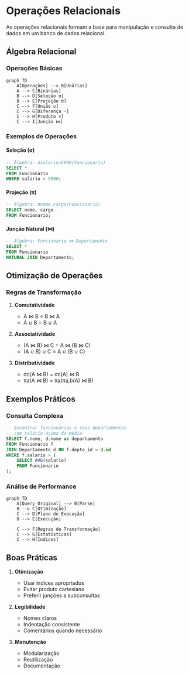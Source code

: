 # Operações Relacionais

As operações relacionais formam a base para manipulação e consulta de dados em um banco de dados relacional.

## Álgebra Relacional

### Operações Básicas

```mermaid
graph TD
    A[Operações] --> B[Unárias]
    A --> C[Binárias]
    B --> D[Seleção σ]
    B --> E[Projeção π]
    C --> F[União ∪]
    C --> G[Diferença -]
    C --> H[Produto ×]
    C --> I[Junção ⋈]
```

### Exemplos de Operações

#### Seleção (σ)
```sql
-- Álgebra: σsalario>5000(Funcionario)
SELECT * 
FROM Funcionario 
WHERE salario > 5000;
```

#### Projeção (π)
```sql
-- Álgebra: πnome,cargo(Funcionario)
SELECT nome, cargo 
FROM Funcionario;
```

#### Junção Natural (⋈)
```sql
-- Álgebra: Funcionario ⋈ Departamento
SELECT * 
FROM Funcionario 
NATURAL JOIN Departamento;
```

## Otimização de Operações

### Regras de Transformação

1. **Comutatividade**
   - A ⋈ B = B ⋈ A
   - A ∪ B = B ∪ A

2. **Associatividade**
   - (A ⋈ B) ⋈ C = A ⋈ (B ⋈ C)
   - (A ∪ B) ∪ C = A ∪ (B ∪ C)

3. **Distributividade**
   - σc(A ⋈ B) = σc(A) ⋈ B
   - πa(A ⋈ B) = πa(πa,b(A) ⋈ B)

## Exemplos Práticos

### Consulta Complexa

```sql
-- Encontrar funcionários e seus departamentos
-- com salário acima da média
SELECT f.nome, d.nome as departamento
FROM Funcionario f
JOIN Departamento d ON f.depto_id = d.id
WHERE f.salario > (
    SELECT AVG(salario) 
    FROM Funcionario
);
```

### Análise de Performance

```mermaid
graph TD
    A[Query Original] --> B[Parse]
    B --> C[Otimização]
    C --> D[Plano de Execução]
    D --> E[Execução]
    
    C --> F[Regras de Transformação]
    C --> G[Estatísticas]
    C --> H[Índices]
```

## Boas Práticas

1. **Otimização**
   - Usar índices apropriados
   - Evitar produto cartesiano
   - Preferir junções a subconsultas

2. **Legibilidade**
   - Nomes claros
   - Indentação consistente
   - Comentários quando necessário

3. **Manutenção**
   - Modularização
   - Reutilização
   - Documentação